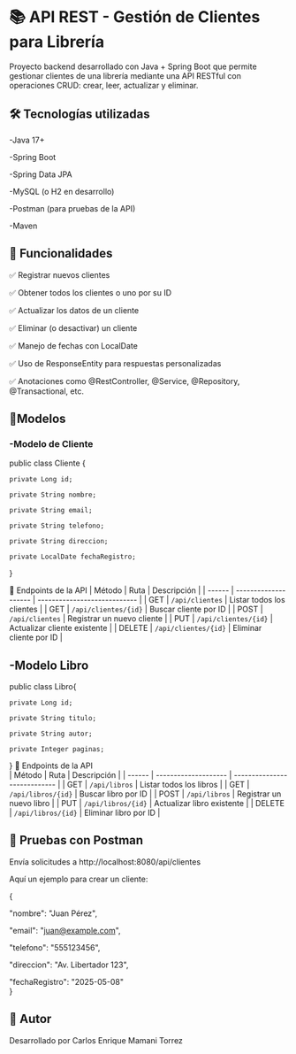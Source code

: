 # 📚 **API REST - Gestión de Clientes para Librería**

Proyecto backend desarrollado con Java + Spring Boot que permite gestionar clientes de una librería mediante una API RESTful con operaciones CRUD: crear, leer, actualizar y eliminar.  

## 🛠 Tecnologías utilizadas

-Java 17+  

-Spring Boot 

-Spring Data JPA   

-MySQL (o H2 en desarrollo)  

-Postman (para pruebas de la API)  

-Maven  

## 🚀 Funcionalidades  

✅ Registrar nuevos clientes  

✅ Obtener todos los clientes o uno por su ID  

✅ Actualizar los datos de un cliente  

✅ Eliminar (o desactivar) un cliente  

✅ Manejo de fechas con LocalDate  

✅ Uso de ResponseEntity para respuestas personalizadas  

✅ Anotaciones como @RestController, @Service, @Repository, @Transactional, etc.  

## 📄Modelos

### -Modelo de Cliente  

public class Cliente { 

    private Long id; 

    private String nombre;  

    private String email; 

    private String telefono; 

    private String direccion; 

    private LocalDate fechaRegistro;  

}

🔗 Endpoints de la API
| Método | Ruta                 | Descripción                  |
| ------ | -------------------- | ---------------------------- |
| GET    | `/api/clientes`      | Listar todos los clientes    |
| GET    | `/api/clientes/{id}` | Buscar cliente por ID        |
| POST   | `/api/clientes`      | Registrar un nuevo cliente   |
| PUT    | `/api/clientes/{id}` | Actualizar cliente existente |
| DELETE | `/api/clientes/{id}` | Eliminar cliente por ID      |

## -Modelo Libro

public class Libro{ 

    private Long id; 

    private String titulo;  

    private String autor; 

    private Integer paginas;  

}
🔗 Endpoints de la API  
| Método | Ruta                 | Descripción                  |
| ------ | -------------------- | ---------------------------- |
| GET    | `/api/libros`      | Listar todos los libros    |
| GET    | `/api/libros/{id}` | Buscar libro por ID        |
| POST   | `/api/libros`      | Registrar un nuevo libro   |
| PUT    | `/api/libros/{id}` | Actualizar libro existente |
| DELETE | `/api/libros/{id}` | Eliminar libro por ID      |


## 🧪 Pruebas con Postman  

Envía solicitudes a http://localhost:8080/api/clientes  

Aquí un ejemplo para crear un cliente:  

{  

  "nombre": "Juan Pérez",  

  "email": "juan@example.com",  

  "telefono": "555123456",  

  "direccion": "Av. Libertador 123", 

  "fechaRegistro": "2025-05-08"  
}  
  
## 📌 Autor 

Desarrollado por Carlos Enrique Mamani Torrez  

